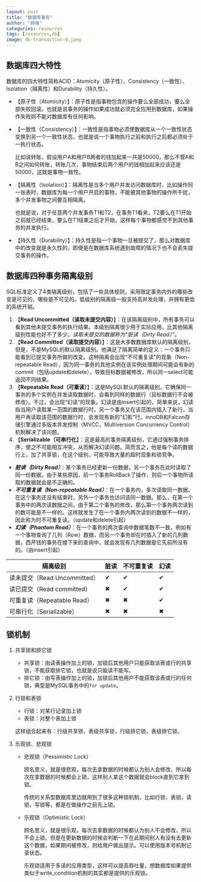 ```yaml
---
layout: post
title: "数据库事务"
author: "郝强"
categories: resources
tags: [resources,db]
image: db-transaction-0.jpeg
---
```


## 数据库四大特性

数据库的四大特性简称ACID：Atomicity（原子性）、Consistency（一致性）、Isolation（隔离性）和Durability（持久性）。

- 【原子性（Atomicity）】：原子性是指事物包含的操作要么全部成功，要么全部失败回滚。也就是说事务的操作如果成功就必须完全应用到数据库，如果操作失败则不能对数据库有任何影响。

- 【一致性（Consistency）】：一致性是指事物必须使数据库从一个一致性状态变换到另一个一致性状态，也就是说一个事物执行之前和执行之后都必须处于一执行状态。

  比如说转账，假设用户A和用户B两者的钱加起来一共是50000，那么不管A和B之间如何转账，转账几次，事物结束后两个用户的钱相加起来应该还是50000，这就是事物一致性。

- 【隔离性（Isolation）】：隔离性是当多个用户并发访问数据库时，比如操作同一张表时，数据库为每一个用户开启的事物，不能被其他事物的操作所干扰，多个并发事物之间要互相隔离。

  也就是说，对于任意两个并发事务T1和T2，在事务T1看来，T2要么在T1开始之前就已经结束，要么在T1结束之后才开始，这样每个事物都感觉不到其他事务的并发执行。

- 【持久性（Durability）】：持久性是指一个事物一旦被提交了，那么对数据库中的改变就是永久性的，即便是在数据库系统遇到故障的情况下也不会丢失提交事务的操作。

## 数据库四种事务隔离级别

SQL标准定义了4类隔离级别，包括了一些具体规则，采用限定事务内外的哪些改变是可见的，哪些是不可见的。低级别的隔离级一般支持高并发处理，并拥有更低的系统开销。

1. 【**Read Uncommitted（读取未提交内容）**】：在该隔离级别中，所有事务可以看到其他未提交事务的执行结果。本级别隔离很少用于实际应用，比其他隔离级别性能也好不了多少。*读取未提交的数据称为“脏读（Dirty Read）”*。
2. 【**Read Committed（读取提交内容）**】：这是大多数数据库默认的隔离级别，但是，不是MySQL的默认隔离级别。他满足了隔离简单的定义：一个事务只能看到已提交事务所做的改变。这种隔离会出现“不可重复读”的现象（Non-repeatable Read），因为同一事务的其他实例在该实例处理期间可能会有新的commit（包括update和delete），导致目标数据被修改，所以同一select可能返回不同结果。
3. 【**Repeatable Read（可重读）**】：这是MySQL默认的隔离级别，它确保同一事务的多个实例在并发读取数据时，会看到同样的数据行（目标数据行不会被修改）。不过，会出现“幻读”的现象。幻读是由insert引起的，简单来说，幻读指当用户读取某一范围的数据行时，另一个事务又在该范围内插入了新行，当用户再读取该范围的数据行时，会发现有新的“幻影”行。innoDB和Falcon存储引擎通过多版本并发控制（MVCC，Multiversion Concurrency Control）机制解决了该问题。
4. 【**Serializable（可串行化**】：这是最高的事务隔离级别，它通过强制事务排序，使之不可能相互冲突，从而解决幻读问题。简而言之，他是每个读的数据行上，加了共享锁，在这个级别，可能导致大量的超时现象和锁竞争。

- ***脏读（Dirty Read）***：某个事务已经更新一份数据，另一个事务在此时读取了同一份数据，由于某些原因，前一个事务RollBack了操作，则后一个事物所读取的数据就会是不正确的。
- ***不可重复读（Non-repeatable Read）***：在一个事务内，多次读取同一数据。在这个事务还没有结束时，另外一个事务也访问该同一数据。那么，在第一个事务中的两次读数据之间，由于第二个事务的修改，那么第一个事务两次读到的数可能是不一样的。这样就发生了在一个事务内两次读到的数据不一样的，因此称为时不可重复读。（update和delete引起）
- ***幻读（Phantom Read）***：在一个事务的两次查询中数据笔数不一致，例如有一个事物查询了几列（Row）数据，而另一个事务却在时插入了新的几列数据，西芹钱的事务在接下来的查询中，就会发现有几列数据是它先前所没有的。（由insert引起）




| 隔离级别                     | 脏读 | 不可重复读 | 幻读 |
| ---------------------------- | ---- | ---------- | ---- |
| 读未提交（Read Uncommitted） | ✔    | ✔          | ✔    |
| 读已提交（Read committed）   | ✖    | ✔          | ✔    |
| 可重复读（Repeatable Read）  | ✖    | ✖          | ✔    |
| 可串行化（Serializable）     | ✖    | ✖          | ✖    |

## 锁机制

1. 共享锁和排它锁

   - 共享锁：由读表操作加上的锁，加锁后其他用户只能获取该表或行的共享锁，不能获取排它锁，也就是说只能读不能写。
   - 排它锁：由写表操作加上的锁，加锁后其他用户不能获取该表或行的任何锁，典型是MySQL事务中的`for update`。

2. 行锁和表锁

   - 行锁：对某行记录加上锁
   - 表锁：对整个表加上锁

   这样组合起来有：行级共享锁，表级共享锁，行级排它锁，表级排它锁。

3. 乐观锁、悲观锁

   - 悲观锁（Pessimistic Lock）

     顾名思义，就是很悲观，每次去拿数据的时候都认为别人会修改，所以每次在拿数据的时候都会上锁，这样别人拿这个数据就会block直到它拿到锁。

     传统的关系型数据库里边就用到了很多这种锁机制，比如行锁，表锁，读锁，写锁等，都是在做操作之前先上锁。

   - 乐观锁（Optimistic Lock）

     顾名思义，就是很乐观，每次去拿数据的时候都认为别人不会修改，所以不会上锁。但是在更新数据的时候会判断一下在此期间别人有没有去更新这个数据，如果期间被修改，则给用户做出提示。可以使用版本号机制记录状态。

     乐观锁适用于多读的应用类型，这样可以提高吞吐量，想数据库如果提供类似于write_condition机制的其实都是提供的乐观锁。